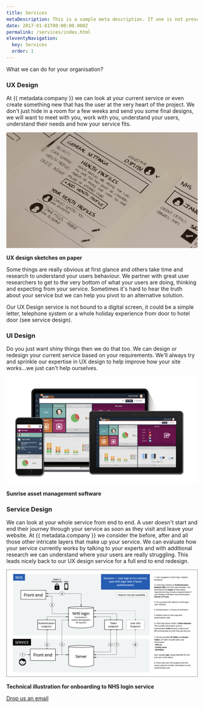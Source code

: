 ```yaml
---
title: Services
metaDescription: This is a sample meta description. If one is not present in your page/post's front matter, the default metadata.desciption will be used instead.
date: 2017-01-01T00:00:00.000Z
permalink: /services/index.html
eleventyNavigation:
  key: Services
  order: 1
---
```


What we can do for your organisation?

### UX Design
At {{ metadata.company }} we can look at your current service or even create something new that has the user at the very heart of the project. We don't just hide in a room for a few weeks and send you some final designs, we will want to meet with you, work with you, understand your users, understand their needs and how your service fits.

![Image of some sketches on paper of the NHS login delegated access project](/_includes/assets/images/delegated-access-paper-prototyping-02.png)

<figcaption><strong>UX design sketches on paper</strong></figcaption>

Some things are really obvious at first glance and others take time and research to understand your users behaviour. We partner with great user researchers to get to the very bottom of what your users are doing, thinking and expecting from your service. Sometimes it's hard to hear the truth about your service but we can help you pivot to an alternative solution.

Our UX Design service is not bound to a digital screen, it could be a simple letter, telephone system or a whole holiday experience from door to hotel door (see service design).

### UI Design
Do you just want shiny things then we do that too. We can design or redesign your current service based on your requirements. We'll always try and sprinkle our expertise in UX design to help improve how your site works...we just can't help ourselves.

![Multiple devices showing the Sunrise asset management tool](/_includes/assets/images/sunrise-promo-01.png)

<figcaption><strong>Sunrise asset management software</strong></figcaption>

### Service Design
We can look at your whole service from end to end. A user doesn't start and end their journey through your service as soon as they visit and leave your website. At {{ metadata.company }} we consider the before, after and all those other intricate layers that make up your service. We can evaluate how your service currently works by talking to your experts and with additional research we can understand where your users are really struggling. This leads nicely back to our UX design service for a full end to end redesign.

![A detailed view of how NHS login authentication works connecting a user to their health data online](/_includes/assets/images/onboarding-prototype-02.png)

<figcaption><strong>Technical illustration for onboarding to NHS login service</strong></figcaption>

<!-- ### Accessibility Audit
We can offer an accessibilty audit of your service if you need one. Whatever your needs are we're not judgy...even if it's because you need to tick a box for an assessment then that works for us. 

[Find out more about our accessibily audits](/accessibility-audit) -->

<a href="mailto:mattnixon79@googlemail.com" class="button" role="button">Drop us an email</a>